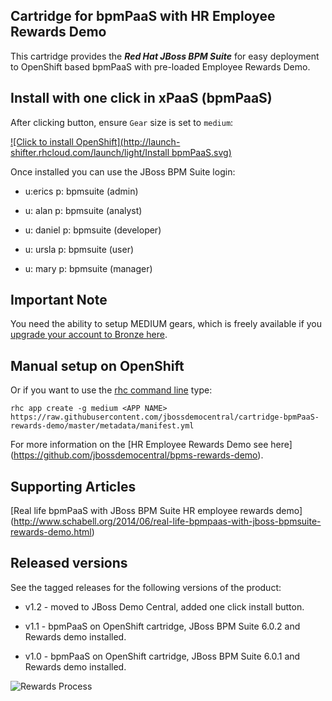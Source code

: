 ## Cartridge for bpmPaaS with HR Employee Rewards Demo

This cartridge provides the **_Red Hat JBoss BPM Suite_** for easy deployment to OpenShift based bpmPaaS with pre-loaded Employee
Rewards Demo.


Install with one click in xPaaS (bpmPaaS)
-----------------------------------------
After clicking button, ensure `Gear` size is set to `medium`:

[![Click to install OpenShift](http://launch-shifter.rhcloud.com/launch/light/Install bpmPaaS.svg)](https://openshift.redhat.com/app/console/application_type/custom?&cartridges[]=https://raw.githubusercontent.com/jbossdemocentral/cartridge-bpmPaaS-rewards-demo/master/metadata/manifest.yml&name=rewards&gear_profile=medium&initial_git_url=)

Once installed you can use the JBoss BPM Suite login: 

   * u:erics   p: bpmsuite  (admin)

   * u: alan   p: bpmsuite  (analyst)

   * u: daniel p: bpmsuite (developer)

   * u: ursla  p: bpmsuite (user)

   * u: mary   p: bpmsuite (manager)

Important Note
--------------
You need the ability to setup MEDIUM gears, which is freely available if you [upgrade your account to Bronze
here](https://www.openshift.com/products/pricing). 


Manual setup on OpenShift
-------------------------
Or if you want to use the [rhc command line](https://www.openshift.com/developers/rhc-client-tools-install) type:

    rhc app create -g medium <APP NAME> https://raw.githubusercontent.com/jbossdemocentral/cartridge-bpmPaaS-rewards-demo/master/metadata/manifest.yml

For more information on the [HR Employee Rewards Demo see here] (https://github.com/jbossdemocentral/bpms-rewards-demo).


Supporting Articles
-------------------

[Real life bpmPaaS with JBoss BPM Suite HR employee rewards demo] (http://www.schabell.org/2014/06/real-life-bpmpaas-with-jboss-bpmsuite-rewards-demo.html)


Released versions
-----------------

See the tagged releases for the following versions of the product:

- v1.2 - moved to JBoss Demo Central, added one click install button.

- v1.1 - bpmPaaS on OpenShift cartridge, JBoss BPM Suite 6.0.2 and Rewards demo installed.

- v1.0 - bpmPaaS on OpenShift cartridge, JBoss BPM Suite 6.0.1 and Rewards demo installed.

![Rewards Process](https://github.com/jbossdemocentral/bpms-rewards-demo/blob/master/docs/demo-images/rewards-process.png?raw=true)

